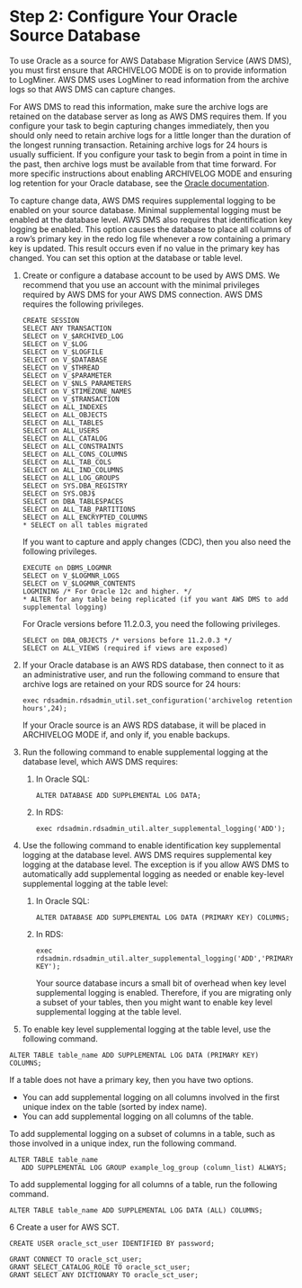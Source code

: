 # Step 2: Configure Your Oracle Source Database<a name="chap-oracle2postgresql.steps.configureoracle"></a>

To use Oracle as a source for AWS Database Migration Service \(AWS DMS\), you must first ensure that ARCHIVELOG MODE is on to provide information to LogMiner\. AWS DMS uses LogMiner to read information from the archive logs so that AWS DMS can capture changes\.

For AWS DMS to read this information, make sure the archive logs are retained on the database server as long as AWS DMS requires them\. If you configure your task to begin capturing changes immediately, then you should only need to retain archive logs for a little longer than the duration of the longest running transaction\. Retaining archive logs for 24 hours is usually sufficient\. If you configure your task to begin from a point in time in the past, then archive logs must be available from that time forward\. For more specific instructions about enabling ARCHIVELOG MODE and ensuring log retention for your Oracle database, see the [Oracle documentation](http://docs.oracle.com/database/121/ADMIN/archredo.htm#ADMIN11335)\.

To capture change data, AWS DMS requires supplemental logging to be enabled on your source database\. Minimal supplemental logging must be enabled at the database level\. AWS DMS also requires that identification key logging be enabled\. This option causes the database to place all columns of a row’s primary key in the redo log file whenever a row containing a primary key is updated\. This result occurs even if no value in the primary key has changed\. You can set this option at the database or table level\.

1. Create or configure a database account to be used by AWS DMS\. We recommend that you use an account with the minimal privileges required by AWS DMS for your AWS DMS connection\. AWS DMS requires the following privileges\.

   ```
   CREATE SESSION
   SELECT ANY TRANSACTION
   SELECT on V_$ARCHIVED_LOG
   SELECT on V_$LOG
   SELECT on V_$LOGFILE
   SELECT on V_$DATABASE
   SELECT on V_$THREAD
   SELECT on V_$PARAMETER
   SELECT on V_$NLS_PARAMETERS
   SELECT on V_$TIMEZONE_NAMES
   SELECT on V_$TRANSACTION
   SELECT on ALL_INDEXES
   SELECT on ALL_OBJECTS
   SELECT on ALL_TABLES
   SELECT on ALL_USERS
   SELECT on ALL_CATALOG
   SELECT on ALL_CONSTRAINTS
   SELECT on ALL_CONS_COLUMNS
   SELECT on ALL_TAB_COLS
   SELECT on ALL_IND_COLUMNS
   SELECT on ALL_LOG_GROUPS
   SELECT on SYS.DBA_REGISTRY
   SELECT on SYS.OBJ$
   SELECT on DBA_TABLESPACES
   SELECT on ALL_TAB_PARTITIONS
   SELECT on ALL_ENCRYPTED_COLUMNS
   * SELECT on all tables migrated
   ```

   If you want to capture and apply changes \(CDC\), then you also need the following privileges\.

   ```
   EXECUTE on DBMS_LOGMNR
   SELECT on V_$LOGMNR_LOGS
   SELECT on V_$LOGMNR_CONTENTS
   LOGMINING /* For Oracle 12c and higher. */
   * ALTER for any table being replicated (if you want AWS DMS to add supplemental logging)
   ```

   For Oracle versions before 11\.2\.0\.3, you need the following privileges\.

   ```
   SELECT on DBA_OBJECTS /* versions before 11.2.0.3 */
   SELECT on ALL_VIEWS (required if views are exposed)
   ```

1. If your Oracle database is an AWS RDS database, then connect to it as an administrative user, and run the following command to ensure that archive logs are retained on your RDS source for 24 hours:

   ```
   exec rdsadmin.rdsadmin_util.set_configuration('archivelog retention hours',24);
   ```

   If your Oracle source is an AWS RDS database, it will be placed in ARCHIVELOG MODE if, and only if, you enable backups\.

1. Run the following command to enable supplemental logging at the database level, which AWS DMS requires:

   1. In Oracle SQL:

      ```
      ALTER DATABASE ADD SUPPLEMENTAL LOG DATA;
      ```

   1. In RDS:

      ```
      exec rdsadmin.rdsadmin_util.alter_supplemental_logging('ADD');
      ```

1. Use the following command to enable identification key supplemental logging at the database level\. AWS DMS requires supplemental key logging at the database level\. The exception is if you allow AWS DMS to automatically add supplemental logging as needed or enable key\-level supplemental logging at the table level:

   1. In Oracle SQL:

      ```
      ALTER DATABASE ADD SUPPLEMENTAL LOG DATA (PRIMARY KEY) COLUMNS;
      ```

   1. In RDS:

      ```
      exec rdsadmin.rdsadmin_util.alter_supplemental_logging('ADD','PRIMARY KEY');
      ```

      Your source database incurs a small bit of overhead when key level supplemental logging is enabled\. Therefore, if you are migrating only a subset of your tables, then you might want to enable key level supplemental logging at the table level\.

1. To enable key level supplemental logging at the table level, use the following command\.

```
ALTER TABLE table_name ADD SUPPLEMENTAL LOG DATA (PRIMARY KEY) COLUMNS;
```

If a table does not have a primary key, then you have two options\.
+ You can add supplemental logging on all columns involved in the first unique index on the table \(sorted by index name\)\.
+ You can add supplemental logging on all columns of the table\.

To add supplemental logging on a subset of columns in a table, such as those involved in a unique index, run the following command\.

```
ALTER TABLE table_name
   ADD SUPPLEMENTAL LOG GROUP example_log_group (column_list) ALWAYS;
```

To add supplemental logging for all columns of a table, run the following command\.

```
ALTER TABLE table_name ADD SUPPLEMENTAL LOG DATA (ALL) COLUMNS;
```

6 Create a user for AWS SCT\.

```
CREATE USER oracle_sct_user IDENTIFIED BY password;

GRANT CONNECT TO oracle_sct_user;
GRANT SELECT_CATALOG_ROLE TO oracle_sct_user;
GRANT SELECT ANY DICTIONARY TO oracle_sct_user;
```